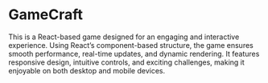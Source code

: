 # GameCraft
This is a React-based game designed for an engaging and interactive experience. Using React’s component-based structure, the game ensures smooth performance, real-time updates, and dynamic rendering. It features responsive design, intuitive controls, and exciting challenges, making it enjoyable on both desktop and mobile devices. 
